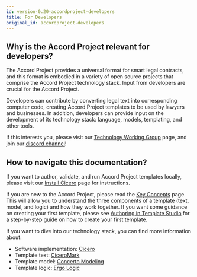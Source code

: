 ```yaml
---
id: version-0.20-accordproject-developers
title: For Developers
original_id: accordproject-developers
---
```


## Why is the Accord Project relevant for developers?

The Accord Project provides a universal format for smart legal contracts, and this format is embodied in a variety of open source projects that comprise the Accord Project technology stack. Input from developers are crucial for the Accord Project.

Developers can contribute by converting legal text into corresponding computer code, creating Accord Project templates to be used by lawyers and businesses. In addition, developers can provide input on the development of its technology stack: language, models, templating, and other tools.

If this interests you, please visit our [Technology Working Group](https://www.accordproject.org/working-groups/technology) page, and join our [discord channel](https://discord.gg/Zm99SKhhtA)!

## How to navigate this documentation?

If you want to author, validate, and run Accord Project templates locally, please visit our [Install Cicero](https://docs.accordproject.org/docs/next/started-installation.html) page for instructions.

If you are new to the Accord Project, please read the [Key Concepts](accordproject-concepts) page. This will allow you to understand the three components of a template (text, model, and logic) and how they work together. If you want some guidance on creating your first template, please see [Authoring in Template Studio](tutorial-latedelivery) for a step-by-step guide on how to create your first template.

If you want to dive into our technology stack, you can find more information about:
- Software implementation: [Cicero](https://github.com/accordproject/cicero)
- Template text: [CiceroMark](markup-cicero)
- Template model: [Concerto Modeling](model-concerto)
- Template logic: [Ergo Logic](logic-ergo)

